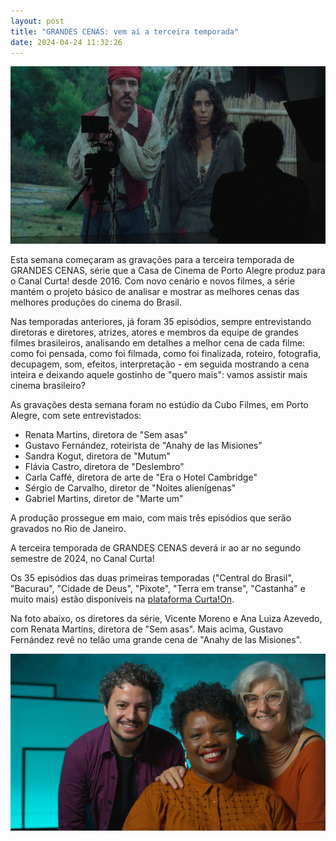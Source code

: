 ```yaml
---
layout: post
title: "GRANDES CENAS: vem aí a terceira temporada"
date: 2024-04-24 11:32:26
---
```

![](/uploads/grcenas3-a.jpg)

Esta semana começaram as gravações para a terceira temporada de GRANDES CENAS, série que a Casa de Cinema de Porto Alegre produz para o Canal Curta! desde 2016. Com novo cenário e novos filmes, a série mantém o projeto básico de analisar e mostrar as melhores cenas das melhores produções do cinema do Brasil.

Nas temporadas anteriores, já foram 35 episódios, sempre entrevistando diretoras e diretores, atrizes, atores e membros da equipe de grandes filmes brasileiros, analisando em detalhes a melhor cena de cada filme: como foi pensada, como foi filmada, como foi finalizada, roteiro, fotografia, decupagem, som, efeitos, interpretação - em seguida mostrando a cena inteira e deixando aquele gostinho de "quero mais": vamos assistir mais cinema brasileiro?

As gravações desta semana foram no estúdio da Cubo Filmes, em Porto Alegre, com sete entrevistados:

* Renata Martins, diretora de "Sem asas"
* Gustavo Fernández, roteirista de "Anahy de las Misiones"
* Sandra Kogut, diretora de "Mutum"
* Flávia Castro, diretora de "Deslembro"
* Carla Caffé, diretora de arte de "Era o Hotel Cambridge"
* Sérgio de Carvalho, diretor de "Noites alienígenas"
* Gabriel Martins, diretor de "Marte um"

A produção prossegue em maio, com mais três episódios que serão gravados no Rio de Janeiro.

A terceira temporada de GRANDES CENAS deverá ir ao ar no segundo semestre de 2024, no Canal Curta!

Os 35 episódios das duas primeiras temporadas ("Central do Brasil", "Bacurau", "Cidade de Deus", "Pixote", "Terra em transe", "Castanha" e muito mais) estão disponíveis na [plataforma Curta!On](https://www.curtaon.com.br/series/grandes-cenas).

Na foto abaixo, os diretores da série, Vicente Moreno e Ana Luiza Azevedo, com Renata Martins, diretora de "Sem asas". Mais acima, Gustavo Fernández revê no telão uma grande cena de "Anahy de las Misiones".

![](/uploads/grcenas3-b.jpg)
